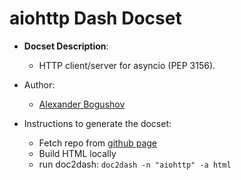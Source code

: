 aiohttp Dash Docset
=======================

- __Docset Description__:
    - HTTP client/server for asyncio (PEP 3156).

- Author:
    - [Alexander Bogushov](https://github.com/abogushov)

- Instructions to generate the docset:
    - Fetch repo from [github page](https://github.com/KeepSafe/aiohttp)
    - Build HTML locally
    - run doc2dash: `doc2dash -n "aiohttp" -a html`
